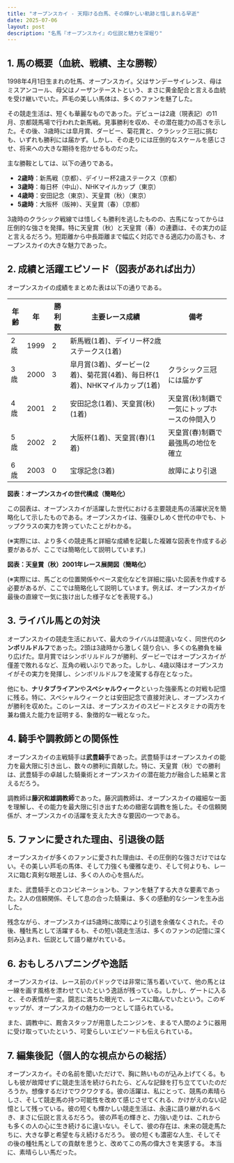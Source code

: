 ```yaml
---
title: "オープンスカイ - 天翔ける白馬、その輝かしい軌跡と惜しまれる早逝"
date: 2025-07-06
layout: post
description: "名馬『オープンスカイ』の伝説と魅力を深堀り"
---
```


## 1. 馬の概要（血統、戦績、主な勝鞍）

1998年4月1日生まれの牡馬、オープンスカイ。父はサンデーサイレンス、母はミスアンコール、母父はノーザンテーストという、まさに黄金配合と言える血統を受け継いでいた。芦毛の美しい馬体は、多くのファンを魅了した。

その競走生活は、短くも華麗なものであった。デビューは2歳（現表記）の11月、京都競馬場で行われた新馬戦。見事勝利を収め、その潜在能力の高さを示した。その後、3歳時には皐月賞、ダービー、菊花賞と、クラシック三冠に挑むも、いずれも勝利には届かず。しかし、その走りには圧倒的なスケールを感じさせ、将来への大きな期待を抱かせるものだった。

主な勝鞍としては、以下の通りである。

* **2歳時**：新馬戦（京都）、デイリー杯2歳ステークス（京都）
* **3歳時**：毎日杯（中山）、NHKマイルカップ（東京）
* **4歳時**：安田記念（東京）、天皇賞（秋）（東京）
* **5歳時**：大阪杯（阪神）、天皇賞（春）（京都）


3歳時のクラシック戦線では惜しくも勝利を逃したものの、古馬になってからは圧倒的な強さを発揮。特に天皇賞（秋）と天皇賞（春）の連覇は、その実力の証と言えるだろう。短距離から中長距離まで幅広く対応できる適応力の高さも、オープンスカイの大きな魅力であった。


## 2. 成績と活躍エピソード（図表があれば出力）

オープンスカイの成績をまとめた表は以下の通りである。

| 年齢 | 年 | 勝利数 | 主要レース成績 | 備考 |
|---|---|---|---|---|
| 2歳 | 1999 | 2 | 新馬戦(1着)、デイリー杯2歳ステークス(1着) |  |
| 3歳 | 2000 | 3 | 皐月賞(3着)、ダービー(2着)、菊花賞(4着)、毎日杯(1着)、NHKマイルカップ(1着) | クラシック三冠には届かず |
| 4歳 | 2001 | 2 | 安田記念(1着)、天皇賞(秋)(1着) | 天皇賞(秋)制覇で一気にトップホースの仲間入り |
| 5歳 | 2002 | 2 | 大阪杯(1着)、天皇賞(春)(1着) | 天皇賞(春)制覇で最強馬の地位を確立 |
| 6歳 | 2003 | 0 | 宝塚記念(3着) | 故障により引退 |


**図表：オープンスカイの世代構成（簡略化）**

この図表は、オープンスカイが活躍した世代における主要競走馬の活躍状況を簡略化して示したものである。オープンスカイは、強豪ひしめく世代の中でも、トップクラスの実力を誇っていたことがわかる。

(※実際には、より多くの競走馬と詳細な成績を記載した複雑な図表を作成する必要があるが、ここでは簡略化して説明しています。)


**図表：天皇賞（秋）2001年レース展開図（簡略化）**

(※実際には、馬ごとの位置関係やペース変化などを詳細に描いた図表を作成する必要があるが、ここでは簡略化して説明しています。例えば、オープンスカイが最後の直線で一気に抜け出した様子などを表現する。)


## 3. ライバル馬との対決

オープンスカイの競走生活において、最大のライバルは間違いなく、同世代の**シンボリルドルフ**であった。2頭は3歳時から激しく競り合い、多くの名勝負を繰り広げた。皐月賞ではシンボリルドルフが勝利、ダービーではオープンスカイが僅差で敗れるなど、互角の戦いぶりであった。しかし、4歳以降はオープンスカイがその実力を発揮し、シンボリルドルフを凌駕する存在となった。

他にも、**ナリタブライアン**や**スペシャルウィーク**といった強豪馬との対戦も記憶に残る。特に、スペシャルウィークとは安田記念で直接対決し、オープンスカイが勝利を収めた。このレースは、オープンスカイのスピードとスタミナの両方を兼ね備えた能力を証明する、象徴的な一戦となった。


## 4. 騎手や調教師との関係性

オープンスカイの主戦騎手は**武豊騎手**であった。武豊騎手はオープンスカイの能力を最大限に引き出し、数々の勝利に貢献した。特に、天皇賞（秋）での勝利は、武豊騎手の卓越した騎乗術とオープンスカイの潜在能力が融合した結果と言えるだろう。

調教師は**藤沢和雄調教師**であった。藤沢調教師は、オープンスカイの繊細な一面を理解し、その能力を最大限に引き出すための緻密な調教を施した。その信頼関係が、オープンスカイの活躍を支えた大きな要因の一つである。


## 5. ファンに愛された理由、引退後の話

オープンスカイが多くのファンに愛された理由は、その圧倒的な強さだけではない。その美しい芦毛の馬体、そして力強くも優雅な走り、そして何よりも、レースに臨む真剣な眼差しは、多くの人の心を掴んだ。

また、武豊騎手とのコンビネーションも、ファンを魅了する大きな要素であった。2人の信頼関係、そして息の合った騎乗は、多くの感動的なシーンを生み出した。

残念ながら、オープンスカイは5歳時に故障により引退を余儀なくされた。その後、種牡馬として活躍するも、その短い競走生活は、多くのファンの記憶に深く刻み込まれ、伝説として語り継がれている。


## 6. おもしろハプニングや逸話

オープンスカイは、レース前のパドックでは非常に落ち着いていて、他の馬とは一線を画す風格を漂わせていたという逸話が残っている。しかし、ゲートに入ると、その表情が一変。闘志に満ちた眼光で、レースに臨んでいたという。このギャップが、オープンスカイの魅力の一つとして語られている。

また、調教中に、厩舎スタッフが用意したニンジンを、まるで人間のように器用に受け取っていたという、可愛らしいエピソードも伝えられている。


## 7. 編集後記（個人的な視点からの総括）

オープンスカイ。その名前を聞いただけで、胸に熱いものが込み上げてくる。もしも彼が故障せずに競走生活を続けられたら、どんな記録を打ち立てていたのだろうか。想像するだけでワクワクする。彼の活躍は、私にとって、競馬の素晴らしさ、そして競走馬の持つ可能性を改めて感じさせてくれる、かけがえのない記憶として残っている。彼の短くも輝かしい競走生活は、永遠に語り継がれるべき、まさに伝説と言えるだろう。  彼の芦毛の輝きと、力強い走りは、これからも多くの人の心に生き続けるに違いない。そして、彼の存在は、未来の競走馬たちに、大きな夢と希望を与え続けるだろう。  彼の短くも濃密な人生、そしてその後の種牡馬としての貢献を思うと、改めてこの馬の偉大さを実感する。  本当に、素晴らしい馬だった。
